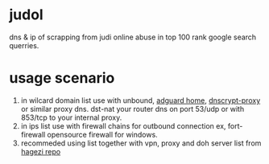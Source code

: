 # judol
dns &amp; ip of scrapping from judi online abuse in top 100 rank google search querries.

# usage scenario
1. in wilcard domain list use with unbound, [adguard home](https://github.com/AdguardTeam/AdGuardHome), [dnscrypt-proxy](https://github.com/DNSCrypt/dnscrypt-proxy) or similar proxy dns. 
   dst-nat your router dns on port 53/udp or with 853/tcp to your internal proxy.
2. in ips list use with firewall chains for outbound connection ex, fort-firewall opensource firewall for windows.
3. recommeded using list together with vpn, proxy and doh server list from [hagezi repo](https://github.com/hagezi/dns-blocklists)
